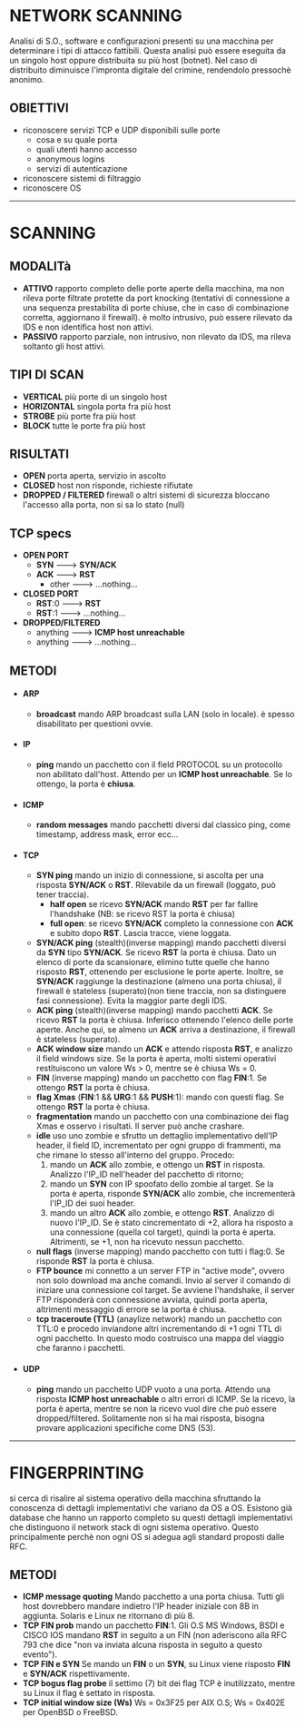 # NETWORK SCANNING
Analisi di S.O., software e configurazioni presenti su una macchina per determinare i tipi di attacco fattibili. Questa analisi può essere eseguita da un singolo host oppure distribuita su più host (botnet). Nel caso di distribuito diminuisce l'impronta digitale del crimine, rendendolo pressochè anonimo.
## OBIETTIVI
- riconoscere servizi TCP e UDP disponibili sulle porte
	- cosa e su quale porta
	- quali utenti hanno accesso
	- anonymous logins
	- servizi di autenticazione
- riconoscere sistemi di filtraggio
- riconoscere OS

---
# SCANNING
## MODALITà
- **ATTIVO**
rapporto completo delle porte aperte della macchina, ma non rileva porte filtrate protette da port knocking (tentativi di connessione a una sequenza prestabilita di porte chiuse, che in caso di combinazione corretta, aggiornano il firewall). è molto intrusivo, può essere rilevato da IDS e non identifica host non attivi.
- **PASSIVO**
rapporto parziale, non intrusivo, non rilevato da IDS, ma rileva soltanto gli host attivi.

## TIPI DI SCAN
- **VERTICAL**
più porte di un singolo host
- **HORIZONTAL**
singola porta fra più host
- **STROBE**
più porte fra più host
- **BLOCK**
tutte le porte fra più host

## RISULTATI
- **OPEN**
porta aperta, servizio in ascolto
- **CLOSED**
host non risponde, richieste rifiutate
- **DROPPED / FILTERED**
firewall o altri sistemi di sicurezza bloccano l'accesso alla porta, non si sa lo stato (null)

## TCP specs
- **OPEN PORT**
	- **SYN** ---> **SYN/ACK**
	- **ACK** ---> **RST**
		- other ---> ...nothing...
- **CLOSED PORT**
	- **RST**:0 ---> **RST**
	- **RST**:1 ---> ...nothing...
- **DROPPED/FILTERED**
	- anything ---> **ICMP host unreachable**
	- anything ---> ...nothing...

## METODI
- #### ARP
	- **broadcast**
	mando ARP broadcast sulla LAN (solo in locale). è spesso disabilitato per questioni ovvie.

- #### IP
	- **ping**
	mando un pacchetto con il field PROTOCOL su un protocollo non abilitato dall'host. Attendo per un **ICMP host unreachable**. Se lo ottengo, la porta è **chiusa**.

- #### ICMP
	- **random messages**
	mando pacchetti diversi dal classico ping, come timestamp, address mask, error ecc...

- #### TCP
	- **SYN ping**
	mando un inizio di connessione, si ascolta per una risposta **SYN/ACK** o **RST**. Rilevabile da un firewall (loggato, può tener traccia).
		- **half open**
		se ricevo **SYN/ACK** mando **RST** per far fallire l'handshake (NB: se ricevo RST la porta è chiusa)
		- **full open**:
		se ricevo **SYN/ACK** completo la connessione con **ACK** e subito dopo **RST**. Lascia tracce, viene loggata.
	- **SYN/ACK ping** (stealth)(inverse mapping)
	mando pacchetti diversi da **SYN** tipo **SYN/ACK**. Se ricevo **RST** la porta è chiusa. Dato un elenco di porte da scansionare, elimino tutte quelle che hanno risposto **RST**, ottenendo per esclusione le porte aperte. Inoltre, se **SYN/ACK** raggiunge la destinazione (almeno una porta chiusa), il firewall è stateless (superato)(non tiene traccia, non sa distinguere fasi connessione). Evita la maggior parte degli IDS.
	- **ACK ping** (stealth)(inverse mapping)
	mando pacchetti **ACK**. Se ricevo **RST** la porta è chiusa. Inferisco ottenendo l'elenco delle porte aperte. Anche qui, se almeno un **ACK** arriva a destinazione, il firewall è stateless (superato).
	- **ACK window size**
	mando un **ACK** e attendo risposta **RST**, e analizzo il field windows size. Se la porta è aperta, molti sistemi operativi restituiscono un valore Ws > 0, mentre se è chiusa Ws = 0.
	- **FIN** (inverse mapping)
	mando un pacchetto con flag **FIN**:1. Se ottengo **RST** la porta è chiusa.
	- **flag Xmas** (**FIN**:1 && **URG**:1 && **PUSH**:1):
	mando con questi flag. Se ottengo **RST** la porta è chiusa.
	- **fragmentation**
	mando un pacchetto con una combinazione dei flag Xmas e osservo i risultati. Il server può anche crashare.
	- **idle**
	uso uno zombie e sfrutto un dettaglio implementativo dell'IP header, il field ID, incrementato per ogni gruppo di frammenti, ma che rimane lo stesso all'interno del gruppo. Procedo:
		1. mando un **ACK** allo zombie, e ottengo un **RST** in risposta. Analizzo l'IP_ID nell'header del pacchetto di ritorno;
		2. mando un **SYN** con IP spoofato dello zombie al target. Se la porta è aperta, risponde **SYN/ACK** allo zombie, che incrementerà l'IP_ID dei suoi header.
		3. mando un altro **ACK** allo zombie, e ottengo **RST**. Analizzo di nuovo l'IP_ID. Se è stato cincrementato di +2, allora ha risposto a una connessione (quella col target), quindi la porta è aperta. Altrimenti, se +1, non ha ricevuto nessun pacchetto.
	- **null flags** (inverse mapping)
	mando pacchetto con tutti i flag:0. Se risponde **RST** la porta è chiusa.
	- **FTP bounce**
	mi connetto a un server FTP in "active mode", ovvero non solo download ma anche comandi. Invio al server il comando di iniziare una connessione col target. Se avviene l'handshake, il server FTP risponderà con connessione avviata, quindi porta aperta, altrimenti messaggio di errore se la porta è chiusa.
	- **tcp traceroute (TTL)** (anaylize network)
	mando un pacchetto con TTL:0 e procedo inviandone altri incrementando di +1 ogni TTL di ogni pacchetto. In questo modo costruisco una mappa del viaggio che faranno i pacchetti.

- #### UDP
	- **ping**
	mando un pacchetto UDP vuoto a una porta. Attendo una risposta **ICMP host unreachable** o altri errori di ICMP. Se la ricevo, la porta è aperta, mentre se non la ricevo vuol dire che può essere dropped/filtered. Solitamente non si ha mai risposta, bisogna provare applicazioni specifiche come DNS (53).

---
# FINGERPRINTING
si cerca di risalire al sistema operativo della macchina sfruttando la conoscenza di dettagli implementativi che variano da OS a OS. Esistono già database che hanno un rapporto completo su questi dettagli implementativi che distinguono il network stack di ogni sistema operativo. Questo principalmente perchè non ogni OS si adegua agli standard proposti dalle RFC.

## METODI
- **ICMP message quoting**
Mando pacchetto a una porta chiusa. Tutti gli host dovrebbero mandare indietro l'IP header iniziale con 8B in aggiunta. Solaris e Linux ne ritornano di più 8.
- **TCP FIN prob**
mando un pacchetto **FIN**:1. Gli O.S MS Windows, BSDI e CISCO IOS mandano **RST** in seguito a un FIN (non aderiscono alla RFC 793 che dice "non va inviata alcuna risposta in seguito a questo evento").
- **TCP FIN e SYN**
Se mando un **FIN** o un **SYN**, su Linux viene risposto **FIN** e **SYN/ACK** rispettivamente.
- **TCP bogus flag probe**
il settimo (7) bit dei flag TCP è inutilizzato, mentre su Linux il flag è settato in risposta.
- **TCP initial window size (Ws)**
Ws = 0x3F25 per AIX O.S;
Ws = 0x402E per OpenBSD o FreeBSD.
